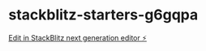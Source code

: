 # stackblitz-starters-g6gqpa

[Edit in StackBlitz next generation editor ⚡️](https://stackblitz.com/~/github.com/JeffersonSampa1/stackblitz-starters-g6gqpa)